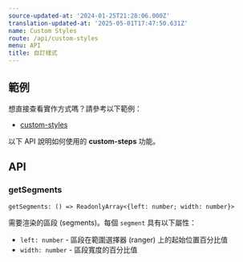 ```yaml
---
source-updated-at: '2024-01-25T21:28:06.000Z'
translation-updated-at: '2025-05-01T17:47:50.631Z'
name: Custom Styles
route: /api/custom-styles
menu: API
title: 自訂樣式
---
```

## 範例
想直接查看實作方式嗎？請參考以下範例：

- [custom-styles](../examples/custom-styles)

以下 API 說明如何使用的 **custom-steps** 功能。

## API

### getSegments
```tsx
getSegments: () => ReadonlyArray<{left: number; width: number}>
```
需要渲染的區段 (segments)。每個 `segment` 具有以下屬性：
  - `left: number` - 區段在範圍選擇器 (ranger) 上的起始位置百分比值
  - `width: number` - 區段寬度的百分比值
